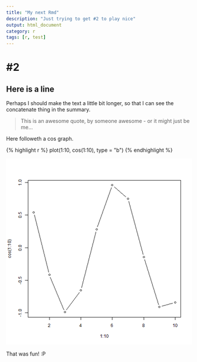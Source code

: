 ```yaml
---
title: "My next Rmd"
description: "Just trying to get #2 to play nice"
output: html_document
category: r
tags: [r, test]
---
```


# #2

## Here is a line

Perhaps I should make the text a little bit longer, so that I can see the concatenate thing in the summary.

> This is an awesome quote, by someone awesome - or it might just be me...

Here followeth a cos graph.


{% highlight r %}
plot(1:10, cos(1:10), type = "b")
{% endhighlight %}

![center](/figs/2021-05-03-another/unnamed-chunk-1-1.png)

That was fun! :P
